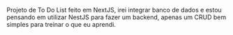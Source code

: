 Projeto de To Do List feito em NextJS, irei integrar banco de dados e estou pensando em utilizar NestJS para fazer um backend, apenas um CRUD bem simples para treinar o que eu aprendi.
